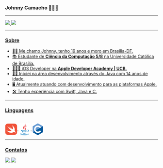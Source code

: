 ### Johnny Camacho 👨🏽‍💻

---

<div>
  <a href="https://github.com/Joh-camacho">
  <img height="180em" src="https://github-readme-stats.vercel.app/api?username=Joh-camacho&show_icons=true&theme=radical&include_all_commits=true&count_private=true"/>
  <img height="180em" src="https://github-readme-stats.vercel.app/api/top-langs/?username=Joh-Camacho&layout=compact&langs_count=7&theme=radical"/>
</div>
  
---
  
### Sobre

- 👋🏽 Me chamo Johnny, tenho 19 anos e moro em Brasília-DF.
- 📚 Estudante de **Ciência da Computação 5/8** na Universidade Católica de Brasília.
- 👨🏽‍💻 iOS Developer na **Apple Developer Academy | UCB**.
- 👦🏽 Iniciei na área desenvolvimento através do Java com 14 anos de idade.
- 🖥 Atualmente atuando com desenvolvimento para as plataformas Apple.
- 🛠 Tenho experiência com Swift, Java e C.

---

### Linguagens
  
<div style="display: inline_block"><br>
  <img align="center" height="40" width="40" src="https://github.com/devicons/devicon/blob/master/icons/swift/swift-original.svg">
  <img align="center" height="40" width="40" src="https://github.com/devicons/devicon/blob/master/icons/java/java-original.svg">
  <img align="center" height="40" width="40" src="https://github.com/devicons/devicon/blob/master/icons/c/c-original.svg">
</div>

---
  
### Contatos

<a href="https://www.linkedin.com/in/johnny-camacho/">
  <img src="https://img.shields.io/badge/-LinkedIn-%230077B5?style=for-the-badge&logo=linkedin&logoColor=white" target="_blank">
</a>
<a href = "mailto:joh_camacho@outlook.com">
  <img src="https://img.shields.io/badge/-Outlook-%23333?style=for-the-badge&logo=microsoftoutlook&logoColor=blue" target="_blank">
</a>

<!--
**Joh-camacho/Joh-camacho** is a ✨ _special_ ✨ repository because its `README.md` (this file) appears on your GitHub profile.

Here are some ideas to get you started:

- 🔭 I’m currently working on ...
- 🌱 I’m currently learning ...
- 👯 I’m looking to collaborate on ...
- 🤔 I’m looking for help with ...
- 💬 Ask me about ...
- 📫 How to reach me: ...
- 😄 Pronouns: ...
- ⚡ Fun fact: ...

   <a href="https://instagram.com/gustavo_juk_ferreira/" target="_blank"><img src="https://img.shields.io/badge/-Instagram-%23E4405F?style=for-the-badge&logo=instagram&logoColor=white" target="_blank"></a>

-->
